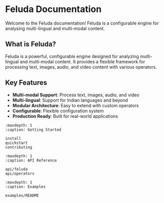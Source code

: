# Feluda Documentation

Welcome to the Feluda documentation! Feluda is a configurable engine for analysing multi-lingual and multi-modal content.

## What is Feluda?

Feluda is a powerful, configurable engine designed for analyzing multi-lingual and multi-modal content. It provides a flexible framework for processing text, images, audio, and video content with various operators.

## Key Features

- **Multi-modal Support**: Process text, images, audio, and video
- **Multi-lingual**: Support for Indian languages and beyond
- **Modular Architecture**: Easy to extend with custom operators
- **Configurable**: Flexible configuration system
- **Production Ready**: Built for real-world applications


```{toctree}
:maxdepth: 1
:caption: Getting Started

install
quickstart
contributing
```

```{toctree}
:maxdepth: 1
:caption: API Reference

api/feluda
api/operators
```

```{toctree}
:maxdepth: 1
:caption: Examples

examples/README
```
